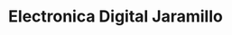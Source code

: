 ---
title: "Electronica Digital Jaramillo"
url: /loja-ecuador/electronica-digital-jaramillo-lourdes/
shop: radiotecnia
---